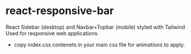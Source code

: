 # react-responsive-bar
React Sidebar (desktop) and Navbar+Topbar (mobile) styled with Tailwind
Used for responsive web applications.

* copy index.css contenets in your main css file for animations to apply.
